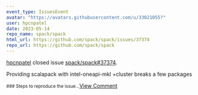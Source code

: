 ```yaml
---
event_type: IssuesEvent
avatar: "https://avatars.githubusercontent.com/u/33021055?"
user: hpcnpatel
date: 2023-05-14
repo_name: spack/spack
html_url: https://github.com/spack/spack/issues/37374
repo_url: https://github.com/spack/spack
---
```


<a href='https://github.com/hpcnpatel' target='_blank'>hpcnpatel</a> closed issue <a href='https://github.com/spack/spack/issues/37374' target='_blank'>spack/spack#37374</a>.

<p>Providing scalapack with intel-oneapi-mkl +cluster breaks a few packages</p><small>### Steps to reproduce the issue...</small><a href='https://github.com/spack/spack/issues/37374' target='_blank'>View Comment</a>